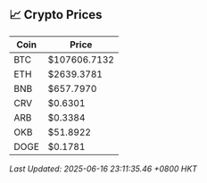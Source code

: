 ## 📈 Crypto Prices

| Coin | Price |
| ---- | ----- |
| BTC | $107606.7132 |
| ETH | $2639.3781 |
| BNB | $657.7970 |
| CRV | $0.6301 |
| ARB | $0.3384 |
| OKB | $51.8922 |
| DOGE | $0.1781 |

_Last Updated: 2025-06-16 23:11:35.46 +0800 HKT_